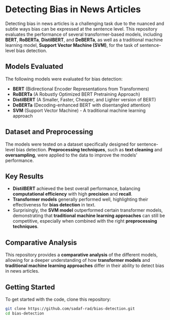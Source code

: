 # **Detecting Bias in News Articles**

Detecting bias in news articles is a challenging task due to the nuanced and subtle ways bias can be expressed at the sentence level. This repository evaluates the performance of several transformer-based models, including **BERT**, **RoBERTa**, **DistilBERT**, and **DeBERTa**, as well as a traditional machine learning model, **Support Vector Machine (SVM)**, for the task of sentence-level bias detection.

## **Models Evaluated**
The following models were evaluated for bias detection:

- **BERT** (Bidirectional Encoder Representations from Transformers)
- **RoBERTa** (A Robustly Optimized BERT Pretraining Approach)
- **DistilBERT** (A Smaller, Faster, Cheaper, and Lighter version of BERT)
- **DeBERTa** (Decoding-enhanced BERT with disentangled attention)
- **SVM** (Support Vector Machine) - A traditional machine learning approach

## **Dataset and Preprocessing**
The models were tested on a dataset specifically designed for sentence-level bias detection. **Preprocessing techniques**, such as **text cleaning** and **oversampling**, were applied to the data to improve the models' performance.

## **Key Results**
- **DistilBERT** achieved the best overall performance, balancing **computational efficiency** with high **precision** and **recall**.
- **Transformer models** generally performed well, highlighting their effectiveness for **bias detection** in text.
- Surprisingly, the **SVM model** outperformed certain transformer models, demonstrating that **traditional machine learning approaches** can still be competitive, especially when combined with the right **preprocessing techniques**.

## **Comparative Analysis**
This repository provides a **comparative analysis** of the different models, allowing for a deeper understanding of how **transformer models** and **traditional machine learning approaches** differ in their ability to detect bias in news articles.

## **Getting Started**

To get started with the code, clone this repository:

```bash
git clone https://github.com/sadaf-rad/bias-detection.git
cd bias-detection
